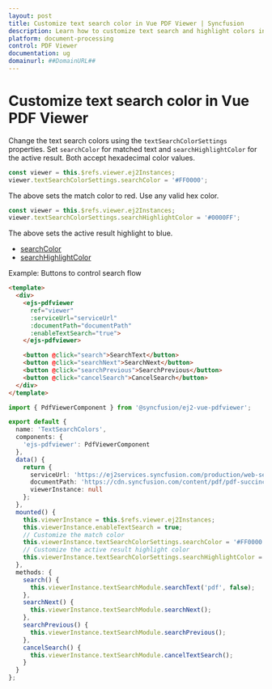 ```yaml
---
layout: post
title: Customize text search color in Vue PDF Viewer | Syncfusion
description: Learn how to customize text search and highlight colors in the Vue PDF Viewer using textSearchColorSettings.
platform: document-processing
control: PDF Viewer
documentation: ug
domainurl: ##DomainURL##
---
```


# Customize text search color in Vue PDF Viewer

Change the text search colors using the `textSearchColorSettings` properties. Set `searchColor` for matched text and `searchHighlightColor` for the active result. Both accept hexadecimal color values.

```ts
const viewer = this.$refs.viewer.ej2Instances;
viewer.textSearchColorSettings.searchColor = '#FF0000';
```

The above sets the match color to red. Use any valid hex color.

```ts
const viewer = this.$refs.viewer.ej2Instances;
viewer.textSearchColorSettings.searchHighlightColor = '#0000FF';
```

The above sets the active result highlight to blue.

- [searchColor](https://ej2.syncfusion.com/documentation/api/pdfviewer/textSearchColorSettings/#searchcolor)
- [searchHighlightColor](https://ej2.syncfusion.com/documentation/api/pdfviewer/textSearchColorSettings/#searchhighlightcolor)

Example: Buttons to control search flow

```html
<template>
  <div>
    <ejs-pdfviewer
      ref="viewer"
      :serviceUrl="serviceUrl"
      :documentPath="documentPath"
      :enableTextSearch="true">
    </ejs-pdfviewer>

    <button @click="search">SearchText</button>
    <button @click="searchNext">SearchNext</button>
    <button @click="searchPrevious">SearchPrevious</button>
    <button @click="cancelSearch">CancelSearch</button>
  </div>
</template>
```

```ts
import { PdfViewerComponent } from '@syncfusion/ej2-vue-pdfviewer';

export default {
  name: 'TextSearchColors',
  components: {
    'ejs-pdfviewer': PdfViewerComponent
  },
  data() {
    return {
      serviceUrl: 'https://ej2services.syncfusion.com/production/web-services/api/pdfviewer',
      documentPath: 'https://cdn.syncfusion.com/content/pdf/pdf-succinctly.pdf',
      viewerInstance: null
    };
  },
  mounted() {
    this.viewerInstance = this.$refs.viewer.ej2Instances;
    this.viewerInstance.enableTextSearch = true;
    // Customize the match color
    this.viewerInstance.textSearchColorSettings.searchColor = '#FF0000';
    // Customize the active result highlight color
    this.viewerInstance.textSearchColorSettings.searchHighlightColor = '#0000FF';
  },
  methods: {
    search() {
      this.viewerInstance.textSearchModule.searchText('pdf', false);
    },
    searchNext() {
      this.viewerInstance.textSearchModule.searchNext();
    },
    searchPrevious() {
      this.viewerInstance.textSearchModule.searchPrevious();
    },
    cancelSearch() {
      this.viewerInstance.textSearchModule.cancelTextSearch();
    }
  }
};
```

